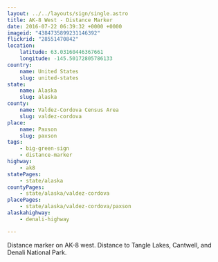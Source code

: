```yaml
---
layout: ../../layouts/sign/single.astro
title: AK-8 West - Distance Marker
date: 2016-07-22 06:39:32 +0000 +0000
imageid: "4384735899231146392"
flickrid: "28551470842"
location:
    latitude: 63.03160446367661
    longitude: -145.50172805786133
country:
    name: United States
    slug: united-states
state:
    name: Alaska
    slug: alaska
county:
    name: Valdez-Cordova Census Area
    slug: valdez-cordova
place:
    name: Paxson
    slug: paxson
tags:
    - big-green-sign
    - distance-marker
highway:
    - ak8
statePages:
    - state/alaska
countyPages:
    - state/alaska/valdez-cordova
placePages:
    - state/alaska/valdez-cordova/paxson
alaskahighway:
    - denali-highway

---
```

Distance marker on AK-8 west.  Distance to Tangle Lakes, Cantwell, and Denali National Park.